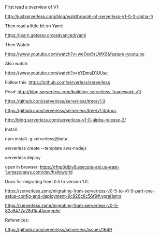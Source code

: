First read a overview of V1:

http://justserverless.com/blog/walkthrough-of-serverless-v1-0-0-alpha-1/

Then read a little bit on Yaml:

https://learn.getgrav.org/advanced/yaml

Then Watch:

https://www.youtube.com/watch?v=weOsx5rLWX0&feature=youtu.be

Also watch:

https://www.youtube.com/watch?v=bYDmaD1UUsc

Follow this:
https://github.com/serverless/serverless


Read:
http://blog.serverless.com/building-serverless-framework-v1/

https://github.com/serverless/serverless/tree/v1.0

https://github.com/serverless/serverless/tree/v1.0/docs

http://blog.serverless.com/serverless-v1-0-alpha-release-2/


Install:

npm install -g serverless@beta

serverless create --template aws-nodejs

serverless deploy

open in browser: https://rfnp0dblv6.execute-api.us-east-1.amazonaws.com/dev/helloworld


Docs for migrating from 0.5 to version 1.0:

https://serverless.zone/migrating-from-serverless-v0-5-to-v1-0-part-one-setup-config-and-deployment-9c926c8c56f9#.yprei1smn

https://serverless.zone/migrating-from-serverless-v0-5-82a9472a28d1#.4fanqep5e

References:

https://github.com/serverless/serverless/issues/1649



